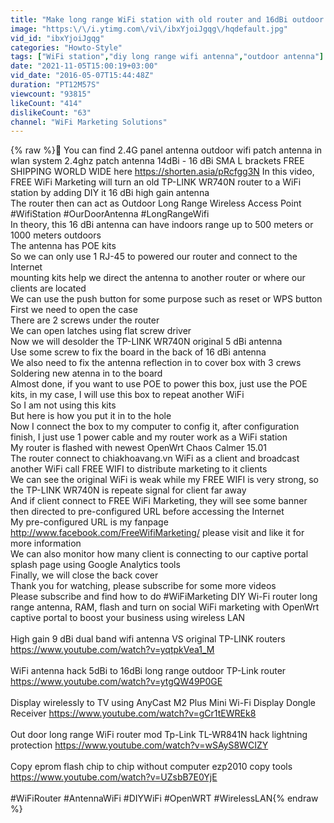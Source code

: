```yaml
---
title: "Make long range WiFi station with old router and 16dBi outdoor antenna"
image: "https:\/\/i.ytimg.com\/vi\/ibxYjoiJgqg\/hqdefault.jpg"
vid_id: "ibxYjoiJgqg"
categories: "Howto-Style"
tags: ["WiFi station","diy long range wifi antenna","outdoor antenna"]
date: "2021-11-05T15:00:19+03:00"
vid_date: "2016-05-07T15:44:48Z"
duration: "PT12M57S"
viewcount: "93815"
likeCount: "414"
dislikeCount: "63"
channel: "WiFi Marketing Solutions"
---
```

{% raw %}🎁 You can find 2.4G panel antenna outdoor wifi patch antenna in wlan system 2.4ghz patch antenna 14dBi - 16 dBi SMA L brackets FREE SHIPPING WORLD WIDE here <a rel="nofollow" target="blank" href="https://shorten.asia/pRcfgg3N">https://shorten.asia/pRcfgg3N</a> In this video, FREE WiFi Marketing will turn an old TP-LINK WR740N router to a WiFi station by adding DIY it 16 dBi high gain antenna<br />The router then can act as Outdoor Long Range Wireless Access Point <br />#WifiStation #OurDoorAntenna #LongRangeWifi<br />In theory, this 16 dBi antenna can have indoors range up to 500 meters or 1000 meters outdoors<br />The antenna has POE kits<br />So we can only use 1 RJ-45 to powered our router and connect to the Internet<br />mounting kits help we direct the antenna to another router or where our clients are located<br />We can use the push button for some purpose such as reset or WPS button<br />First we need to open the case<br />There are 2 screws under the router<br />We can open latches using flat screw driver<br />Now we will desolder the TP-LINK WR740N original 5 dBi antenna<br />Use some screw to fix the board in the back of 16 dBi antenna<br />We also need to fix the antenna reflection in to cover box with 3 crews<br />Soldering new atenna in to the board<br />Almost done, if you want to use POE to power this box, just use the POE kits, in my case, I will use this box to repeat another WiFi<br />So I am not using this kits<br />But here is how you put it in to the hole<br />Now I connect the box to my computer to config it, after configuration finish, I just use 1 power cable  and my router work as a WiFi station<br />My router is flashed with newest OpenWrt Chaos Calmer 15.01<br />The router connect to chiakhoavang.vn WiFi as a client and broadcast another WiFi call FREE WIFI to distribute marketing to it clients<br />We can see the original WiFi is weak while my FREE WIFI is very strong, so the TP-LINK WR740N is repeate signal for client far away<br />And if client connect to FREE WiFi Marketing, they will see some banner then directed to pre-configured URL before accessing the Internet<br />My pre-configured URL is my fanpage <a rel="nofollow" target="blank" href="http://www.facebook.com/FreeWifiMarketing/">http://www.facebook.com/FreeWifiMarketing/</a> please visit and like it for more information<br />We can also monitor how many client is connecting to our captive portal splash page using Google Analytics tools<br />Finally, we will close the back cover <br />Thank you for watching, please subscribe for some more videos<br />Please subscribe and find how to do #WiFiMarketing DIY Wi-Fi router long range antenna, RAM, flash and turn on social WiFi marketing with OpenWrt captive portal to boost your business using wireless LAN<br /><br />High gain 9 dBi dual band wifi antenna VS original TP-LINK routers <a rel="nofollow" target="blank" href="https://www.youtube.com/watch?v=yqtpkVea1_M">https://www.youtube.com/watch?v=yqtpkVea1_M</a> <br /><br />WiFi antenna hack 5dBi to 16dBi long range outdoor TP-Link router <a rel="nofollow" target="blank" href="https://www.youtube.com/watch?v=ytgQW49P0GE">https://www.youtube.com/watch?v=ytgQW49P0GE</a> <br /><br />Display wirelessly to TV using AnyCast M2 Plus Mini Wi-Fi Display Dongle Receiver <a rel="nofollow" target="blank" href="https://www.youtube.com/watch?v=gCr1tEWREk8">https://www.youtube.com/watch?v=gCr1tEWREk8</a> <br /><br />Out door long range WiFi router mod Tp-Link TL-WR841N hack lightning protection <a rel="nofollow" target="blank" href="https://www.youtube.com/watch?v=wSAyS8WCIZY">https://www.youtube.com/watch?v=wSAyS8WCIZY</a> <br /><br />Copy eprom flash chip to chip without computer ezp2010 copy tools <a rel="nofollow" target="blank" href="https://www.youtube.com/watch?v=UZsbB7E0YjE">https://www.youtube.com/watch?v=UZsbB7E0YjE</a>  <br /><br />#WiFiRouter #AntennaWiFi #DIYWiFi #OpenWRT #WirelessLAN{% endraw %}
